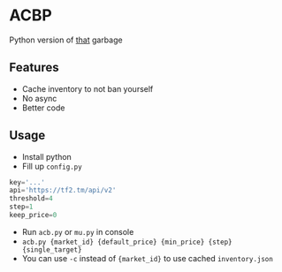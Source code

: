 # ACBP
 Python version of [that]("https://github.com/ExtevaXT/AntiCounterBot") garbage

## Features

- Cache inventory to not ban yourself
- No async
- Better code

## Usage
- Install python
- Fill up `config.py`

```python
key='...'
api='https://tf2.tm/api/v2'
threshold=4
step=1
keep_price=0
```

- Run `acb.py` or `mu.py` in console
- `acb.py {market_id} {default_price} {min_price} {step} {single_target}`
- You can use `-c` instead of `{market_id}` to use cached `inventory.json`